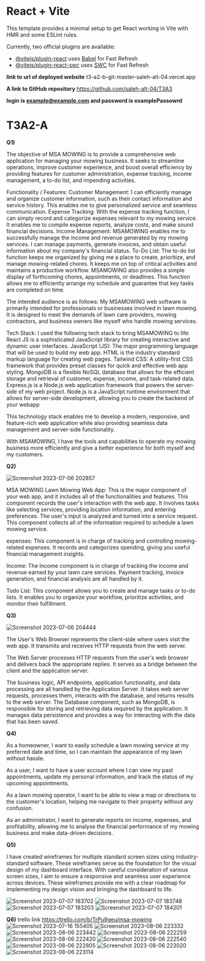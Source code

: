 # React + Vite

This template provides a minimal setup to get React working in Vite with HMR and some ESLint rules.

Currently, two official plugins are available:

- [@vitejs/plugin-react](https://github.com/vitejs/vite-plugin-react/blob/main/packages/plugin-react/README.md) uses [Babel](https://babeljs.io/) for Fast Refresh
- [@vitejs/plugin-react-swc](https://github.com/vitejs/vite-plugin-react-swc) uses [SWC](https://swc.rs/) for Fast Refresh


**link to url of deployed website**   t3-a2-b-git-master-saleh-alt-04.vercel.app

**A link to GitHub repository**    https://github.com/saleh-alt-04/T3A3

**login is example@example.com and password is examplePassowrd**
 
# T3A2-A

**Q1)**

The objective of MSA MOWING is to provide a comprehensive web application for managing your mowing business. It seeks to streamline operations, improve customer experience, and boost overall efficiency by providing features for customer administration, expense tracking, income management, a to-do list, and impending activities.

Functionality / Features:
Customer Management: I can efficiently manage and organize customer information, such as their contact information and service history. This enables me to give personalized service and seamless communication.
Expense Tracking: With the expense tracking function, I can simply record and categorize expenses relevant to my mowing service. It enables me to compile expense reports, analyze costs, and make sound financial decisions.
Income Management: MSAMOWING enables me to successfully manage the income and revenue generated by my mowing services. I can manage payments, generate invoices, and obtain useful information about my company's financial status.
To-Do List: The to-do list function keeps me organized by giving me a place to create, prioritize, and manage mowing-related chores. It keeps me on top of critical activities and maintains a productive workflow.
MSAMOWING also provides a simple display of forthcoming chores, appointments, or deadlines. This function allows me to efficiently arrange my schedule and guarantee that key tasks are completed on time.

The intended audience is as follows:
My MSAMOWING web software is primarily intended for professionals or businesses involved in lawn mowing. It is designed to meet the demands of lawn care providers, mowing contractors, and business owners like myself who handle mowing services.

Tech Stack: I used the following tech stack to bring MSAMOWING to life:
React JS is a sophisticated JavaScript library for creating interactive and dynamic user interfaces.
JavaScript (JS): The major programming language that will be used to build my web app.
HTML is the industry standard markup language for creating web pages.
Tailwind CSS: A utility-first CSS framework that provides preset classes for quick and effective web app styling.
MongoDB is a flexible NoSQL database that allows for the efficient storage and retrieval of customer, expense, income, and task-related data.
Express.js is a Node.js web application framework that powers the server-side of my web project.
Node.js is a JavaScript runtime environment that allows for server-side development, allowing you to create the backend of your webapp

This technology stack enables me to develop a modern, responsive, and feature-rich web application while also providing seamless data management and server-side functionality.

With MSAMOWING, I have the tools and capabilities to operate my mowing business more efficiently and give a better experience for both myself and my customers.

**Q2)**

![Screenshot 2023-07-06 202857](https://github.com/saleh-alt-04/T3A2-A/assets/117635352/3e820018-46fa-46eb-b10a-06c6088f5710)


MSA MOWING Lawn Mowing Web App: This is the major component of your web app, and it includes all of the functionalities and features.
This component records the user's interaction with the web app. It involves tasks like selecting services, providing location information, and entering preferences.
The user's input is analyzed and turned into a service request. This component collects all of the information required to schedule a lawn mowing service.


expenses: This component is in charge of tracking and controlling mowing-related expenses. It records and categorizes spending, giving you useful financial management insights.

Income: The Income component is in charge of tracking the income and revenue earned by your lawn care services. Payment tracking, invoice generation, and financial analysis are all handled by it.

Todo List: This component allows you to create and manage tasks or to-do lists. It enables you to organize your workflow, prioritize activities, and monitor their fulfillment.


**Q3)**

![Screenshot 2023-07-06 204444](https://github.com/saleh-alt-04/T3A2-A/assets/117635352/981f146a-e855-465a-b1a6-e5de1caf9b21)

The User's Web Browser represents the client-side where users visit the web app. It transmits and receives HTTP requests from the web server.

The Web Server processes HTTP requests from the user's web browser and delivers back the appropriate replies. It serves as a bridge between the client and the application server.

The business logic, API endpoints, application functionality, and data processing are all handled by the Application Server. It takes web server requests, processes them, interacts with the database, and returns results to the web server.
The Database component, such as MongoDB, is responsible for storing and retrieving data required by the application. It manages data persistence and provides a way for interacting with the data that has been saved.

**Q4)**

  

As a homeowner, I want to easily schedule a lawn mowing service at my preferred date and time, so I can maintain the appearance of my lawn without hassle.

As a user, I want to have a user account where I can view my past appointments, update my personal information, and track the status of my upcoming appointments.

As a lawn mowing operator, I want to be able to view a map or directions to the customer's location, helping me navigate to their property without any confusion.

As an administrator, I want to generate reports on income, expenses, and profitability, allowing me to analyse the financial performance of my mowing business and make data-driven decisions.

**Q5)**

I have created wireframes for multiple standard screen sizes using industry-standard software. These wireframes serve as the foundation for the visual design of my dashboard interface. With careful consideration of various screen sizes, I aim to ensure a responsive and seamless user experience across devices. These wireframes provide me with a clear roadmap for implementing my design vision and bringing the dashboard to life.

![Screenshot 2023-07-07 183702](https://github.com/saleh-alt-04/T3A2-A/assets/117635352/1ca99ae0-80a4-46ed-a771-0ad198a7af17)
![Screenshot 2023-07-07 183748](https://github.com/saleh-alt-04/T3A2-A/assets/117635352/a8605a14-e859-44c8-a167-1b202d922de9)
![Screenshot 2023-07-07 183203](https://github.com/saleh-alt-04/T3A2-A/assets/117635352/7c8a99e2-a137-451f-9b82-b1e8fcd4435b)
![Screenshot 2023-07-07 184201](https://github.com/saleh-alt-04/T3A2-A/assets/117635352/d49256e7-250c-4249-820f-1ae6797054ab)


**Q6)**
trello link https://trello.com/b/TrPu9geu/msa-mowing
![Screenshot 2023-07-16 155405](https://github.com/saleh-alt-04/T3A2-A/assets/117635352/263c5f14-a2cc-449a-89b1-fe93fe01cf84)
![Screenshot 2023-08-06 223332](https://github.com/saleh-alt-04/T3A3/assets/117635352/35f1f29d-57fd-4a00-b904-8cd9cb92607b)
![Screenshot 2023-08-06 223442](https://github.com/saleh-alt-04/T3A3/assets/117635352/a8ac24fe-1a4e-4268-b0c8-e8d3facce552)
![Screenshot 2023-08-06 222259](https://github.com/saleh-alt-04/T3A3/assets/117635352/e83ff987-5d10-459e-ae38-7185d5af391a)
![Screenshot 2023-08-06 222420](https://github.com/saleh-alt-04/T3A3/assets/117635352/170f9a90-5ac1-48c3-9751-39e7f78117e0)
![Screenshot 2023-08-06 222540](https://github.com/saleh-alt-04/T3A3/assets/117635352/15eac891-3e1b-42a9-b722-03c2a948f0dd)
![Screenshot 2023-08-06 222805](https://github.com/saleh-alt-04/T3A3/assets/117635352/c6ad63f6-5d6f-42cd-85bf-18cccc017d6e)
![Screenshot 2023-08-06 223020](https://github.com/saleh-alt-04/T3A3/assets/117635352/6058bea6-1f79-4011-8e37-c02eebfbf25b)
![Screenshot 2023-08-06 223114](https://github.com/saleh-alt-04/T3A3/assets/117635352/5848031a-680a-45ec-b1d0-23b7d2c8ef3a)

